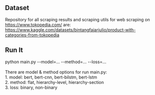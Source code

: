 ## Dataset
Repository for all scraping results and scraping utils for web scraping on https://www.tokopedia.com/ are:<br />https://www.kaggle.com/datasets/bintangfajarjulio/product-with-categories-from-tokopedia
## Run It
python main.py --model=... --method=... --loss=...</br></br>There are model & method options for run main.py:</br>1. model: bert, bert-cnn, bert-bilstm, bert-lstm</br>2. method: flat, hierarchy-level, hierarchy-section</br>3. loss: binary, non-binary
